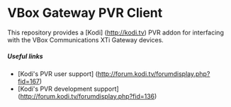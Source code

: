 # VBox Gateway PVR Client

This repository provides a [Kodi] (http://kodi.tv) PVR addon for interfacing with the VBox Communications XTi Gateway devices.

##### Useful links

* [Kodi's PVR user support] (http://forum.kodi.tv/forumdisplay.php?fid=167)
* [Kodi's PVR development support] (http://forum.kodi.tv/forumdisplay.php?fid=136)
